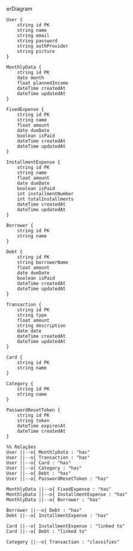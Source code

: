 erDiagram

    User {
        string id PK
        string name
        string email
        string password
        string authProvider
        string picture
    }

    MonthlyData {
        string id PK
        date month
        float plannedIncome
        dateTime createdAt
        dateTime updatedAt
    }

    FixedExpense {
        string id PK
        string name
        float amount
        date dueDate
        boolean isPaid
        dateTime createdAt
        dateTime updatedAt
    }

    InstallmentExpense {
        string id PK
        string name
        float amount
        date dueDate
        boolean isPaid
        int installmentNumber
        int totalInstallments
        dateTime createdAt
        dateTime updatedAt
    }

    Borrower {
        string id PK
        string name
    }

    Debt {
        string id PK
        string borrowerName
        float amount
        date dueDate
        boolean isPaid
        dateTime createdAt
        dateTime updatedAt
    }

    Transaction {
        string id PK
        string type
        float amount
        string description
        date date
        dateTime createdAt
        dateTime updatedAt
    }

    Card {
        string id PK
        string name
    }

    Category {
        string id PK
        string name
    }

    PasswordResetToken {
        string id PK
        string token
        dateTime expiresAt
        dateTime createdAt
    }

    %% Relações
    User ||--o{ MonthlyData : "has"
    User ||--o{ Transaction : "has"
    User ||--o{ Card : "has"
    User ||--o{ Category : "has"
    User ||--o{ Debt : "has"
    User ||--o{ PasswordResetToken : "has"

    MonthlyData ||--o{ FixedExpense : "has"
    MonthlyData ||--o{ InstallmentExpense : "has"
    MonthlyData ||--o{ Borrower : "has"

    Borrower ||--o{ Debt : "has"
    Debt ||--o{ InstallmentExpense : "has"

    Card ||--o{ InstallmentExpense : "linked to"
    Card ||--o{ Debt : "linked to"

    Category ||--o{ Transaction : "classifies"

